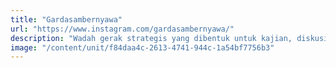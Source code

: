 ```yaml
---
title: "Gardasambernyawa"
url: "https://www.instagram.com/gardasambernyawa/"
description: "Wadah gerak strategis yang dibentuk untuk kajian, diskusi dan aksi terhadap isu-isu sosial dan politik dalam lingkup daerah, nasional, maupun internasional. Dikelola oleh Kementrian Aksi Kreatif dan Propaganda."
image: "/content/unit/f84daa4c-2613-4741-944c-1a54bf7756b3"
---
```

